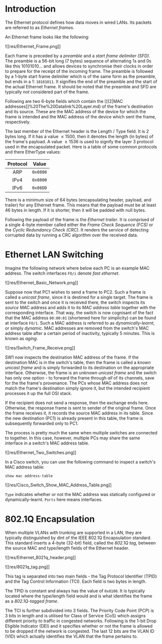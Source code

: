 # Introduction

The Ethernet protocol defines how data moves in wired LANs. Its packets are referred to as *Ethernet frames*. 

An Ethernet frame looks like the following:

![[res/Ethernet_Frame.png]]

Each frame is preceded by a *preamble* and a *start frame delimiter (SFD)*. The preamble is a 56-bit long (7 bytes) sequence of alternating 1s and 0s like this 10101010... and allows devices to synchronise their clocks in order to prepare for the receipt of the incoming frame. The preamble is followed by a 1-byte start frame delimiter which is of the same form as the preamble, but ends in a 1: `10101011`. It signifies the end of the preamble and the start of the actual Ethernet frame. It should be noted that the preamble and SFD are typically *not* considered part of the frame.

Following are two 6-byte fields which contain the [[(2|MAC addresses]]%20The%20Datalink%20Layer.md) of the frame's destination and its source. These are the MAC address of the device for which the frame is intended and the MAC address of the device which sent the frame, respectively.

The last member of the Ethernet header is the Length / Type field. It is 2 bytes long. If it has a value $\leq 1500$, then it denotes the length (in bytes) of the frame's payload. A value $\geq 1536$ is used to signify the layer 3 protocol used in the encapsulated packet. Here is a table of some common protocols and there EtherType values:

|Protocol|Value|
|:--------:|:------:|
|ARP|`0x0806`|
|IPv4|`0x0800`|
|IPv6|`0x86DD`|

There is a minimum size of 64 bytes (encapsulating header, payload, and trailer) for any Ethernet frame. This means that the payload must be at least 46 bytes in length. If it is shorter, then it will be padded with null bytes.

Following the payload of the frame is the *Ethernet trailer*. It is comprised of a single 4-byte member called either the *Frame Check Sequence (FCS)* or the *Cyclic Redundancy Check (CRC)*. It renders the service of detecting corrupted data by running a CRC algorithm over the received data.

# Ethernet LAN Switching
Imagine the following network where below each PC is an example MAC address. The switch interfaces `FO/i` denote *fast ethernet*.

![[res/Ethernet_Basic_Network.png]]

Suppose now that PC1 wishes to send a frame to PC2. Such a frame is called a *unicast frame*, since it is destined for a single target. The frame is sent to the switch and once it is received there, the switch inspects its *source* MAC address and adds it to its *MAC address table* together with the corresponding interface. That way, the switch is now cognisant of the fact that the MAC address `00:00:01` (shortened here for simplicity) can be found at interface `FO/1`. Such a MAC address is referred to as *dynamically-learnt*, or simply *dynamic*. MAC addresses are removed from the switch's MAC address table after a certain period of inactivity, typically 5 minutes. This is known as *aging*.

![[res/Switch_Frame_Receive.png]]

SW1 now inspects the destination MAC address of the frame. If the destination MAC is in the switch's table, then the frame is called a *known unicast frame* and is simply forwarded to its destination on the appropriate interface. Otherwise, the frame is an *unknown unicast frame* and the switch has only one option - to forward the frame through *all* of its channels, save for the the frame's provenance. The PCs whose MAC address does not match the frame's destination simply ignore it, but the intended recipient processes it up the full OSI stack. 

If the recipient does not send a response, then the exchange ends here. Otherwise, the response frame is sent to sender of the original frame. Once the frame receives it, it records the source MAC address in its table. Since the new destination (PC1) is already present in this table, the frame is subsequently forwarded only to PC1.

The process is pretty much the same when multiple switches are connected to together. In this case, however, multiple PCs may share the same interface in a switch's MAC address table.

![[res/Ethernet_Two_Switches.png]]

In a Cisco switch, you can use the following command to inspect a switch's MAC address table:

```
show mac address-table
```

![[res/Cisco_Switch_Show_MAC_Address_Table.png]]

`Type` indicates whether or not the MAC address was statically configured or dynamically-learnt. `Ports` here means interfaces.

# 802.1Q Encapsulation
When multiple VLANs with trunking are supported in a LAN, they are typically distinguished by dint of the IEEE 802.1Q Encapsulation standard. This standard inserts a 4-byte (32-bit) field, called the *802.1Q tag*, between the source MAC and type/length fields of the Ethernet header.

![[res/Ethernet_8021q_header.png]]

![[res/8021q_tag.png]]

This tag is separated into two main fields - the Tag Protocol Identifier (TPID) and the Tag Control Information (TCI). Each field is two bytes in length.

The TPID is constant and always has the value of `0x8100`. It is typically located where the type/length field would and is what identifies the frame as a *802.1Q-tagged frame*.

The TCI is further subdivided into 3 fields. The Priority Code Point (PCP) is 3 bits in length and is utilised for Class of Service (CoS) which assigns different priority to traffic in congested networks. Following is the 1-bit Drop Eligible Indicator (DEI) and it specifies whether or not the frame is allowed to be dropped if the network is congested. The last 12 bits are the VLAN ID (VID) which actually identifies the VLAN that the frame pertains to.